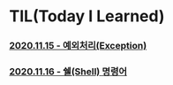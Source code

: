 # TIL(Today I Learned)
### [2020.11.15 - 예외처리(Exception)](https://www.notion.so/exception-handling-df5947e768364115ac355ded38c9b90e)
### [2020.11.16 - 쉘(Shell) 명령어](https://github.com/pbg0205/codesquad-cocoa-java/tree/master/mission05#day11%EB%AF%B8%EC%85%98-5-%EC%85%B8-%EB%A7%8C%EB%93%A4%EA%B8%B0)